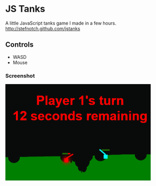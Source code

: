 # JS Tanks
A little JavaScript tanks game I made in a few hours. 
http://stefnotch.github.com/jstanks

## Controls
- WASD
- Mouse

### Screenshot
![2 boxes](./Screenshot.png)
